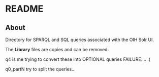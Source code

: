# README

## About

Directory for SPARQL and SQL  queries associated with the OIH Solr UI.

The __Library__ files are copies and can be removed. 



q4 is me trying to convert these into OPTIONAL queries
FAILURE.... :( 


q0_partN    try to split the queries...

